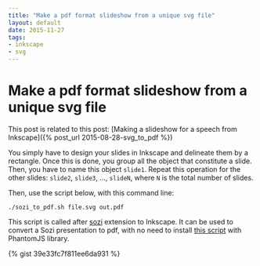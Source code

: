 ```yaml
---
title: "Make a pdf format slideshow from a unique svg file"
layout: default
date: 2015-11-27
tags:
- inkscape
- svg
---
```


# Make a pdf format slideshow from a unique svg file

This post is related to this post: [Making a slideshow for a speech from Inkscape]({% post_url 2015-08-28-svg_to_pdf %})

You simply have to design your slides in Inkscape and delineate them by a
rectangle. Once this is done, you group all the object that constitute a slide.
Then, you have to name this object `slide1`. Repeat this operation for the
other slides: `slide2`, `slide3`, ..., `slideN`, where `N` is the total number
of slides.

Then, use the script below, with this command line:

    ./sozi_to_pdf.sh file.svg out.pdf

This script is called after [sozi](http://sozi.baierouge.fr/) extension to
Inkscape. It can be used to convert a Sozi presentation to pdf, with no need to
install [this script](http://sozi.baierouge.fr/pages/tutorial-converting.html)
with PhantomJS library.

{% gist 39e33fc7f811ee6da931 %}
